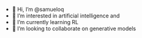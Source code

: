 - 👋 Hi, I’m @samueloq
- 👀 I’m interested in artificial intelligence and 
- 🌱 I’m currently learning RL
- 💞️ I’m looking to collaborate on generative models

<!---
samueloq/samueloq is a ✨ special ✨ repository because its `README.md` (this file) appears on your GitHub profile.
You can click the Preview link to take a look at your changes.
--->
